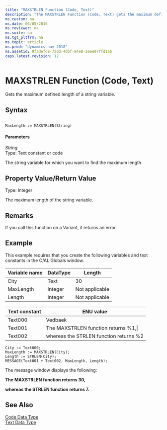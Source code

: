 ```yaml
---
title: "MAXSTRLEN Function (Code, Text)"
description: "The MAXSTRLEN Function (Code, Text) gets the maximum defined length of a string variable."
ms.custom: na
ms.date: 06/05/2016
ms.reviewer: na
ms.suite: na
ms.tgt_pltfrm: na
ms.topic: article
ms.prod: "dynamics-nav-2018"
ms.assetid: 9fadefd8-7add-4dbf-84e8-2eee07ffd1ab
caps.latest.revision: 12
---
```

# MAXSTRLEN Function (Code, Text)
Gets the maximum defined length of a string variable.  
  
## Syntax  
  
```  
  
MaxLength := MAXSTRLEN(String)  
```  
  
#### Parameters  
 *String*  
 Type: Text constant or code  
  
 The string variable for which you want to find the maximum length.  
  
## Property Value/Return Value  
 Type: Integer  
  
 The maximum length of the string variable.  
  
## Remarks  
 If you call this function on a Variant, it returns an error.  
  
## Example  
 This example requires that you create the following variables and text constants in the C/AL Globals window.  
  
|Variable name|DataType|Length|  
|-------------------|--------------|------------|  
|City|Text|30|  
|MaxLength|Integer|Not applicable|  
|Length|Integer|Not applicable|  
  
|Text constant|ENU value|  
|-------------------|---------------|  
|Text000|Vedbaek|  
|Text001|The MAXSTRLEN function returns %1,\\|  
|Text002|whereas the STRLEN function returns %2|  
  
```  
City := Text000;  
MaxLength := MAXSTRLEN(City);  
Length := STRLEN(City);  
MESSAGE(Text001 + Text002, MaxLength, Length);  
```  
  
 The message window displays the following:  
  
 **The MAXSTRLEN function returns 30,**  
  
 **whereas the STRLEN function returns 7.**  
  
## See Also  
 [Code Data Type](Code-Data-Type.md)   
 [Text Data Type](Text-Data-Type.md)
